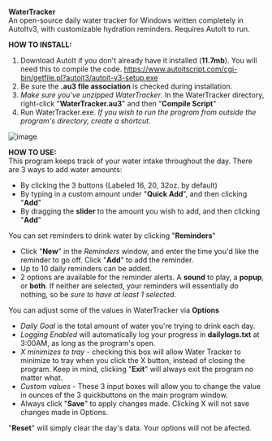 **WaterTracker**  
An open-source daily water tracker  for Windows written completely in AutoItv3, with customizable hydration reminders. Requires AutoIt to run.

**HOW TO INSTALL:**
1. Download AutoIt if you don't already have it installed (**11.7mb**). You will need this to compile the code.
https://www.autoitscript.com/cgi-bin/getfile.pl?autoit3/autoit-v3-setup.exe
2. Be sure the **.au3 file association** is checked during installation.
3. _Make sure you've unzipped WaterTracker_. In the WaterTracker directory, right-click "**WaterTracker.au3**" and then "**Compile Script**"
4. Run WaterTracker.exe. _If you wish to run the program from outside the program's directory, create a shortcut_.

![image](https://user-images.githubusercontent.com/84418728/173700393-a4960b0c-6b5f-4058-b2ec-20e77c75174e.png)

**HOW TO USE:**  
This program keeps track of your water intake throughout the day. There are 3 ways to add water amounts:
- By clicking the 3 buttons (Labeled 16, 20, 32oz. by default)
- By typing in a custom amount under "**Quick Add**", and then clicking "**Add**"
- By dragging the **slider** to the amount you wish to add, and then clicking "**Add**"

You can set reminders to drink water by clicking "**Reminders**"  
- Click "**New**" in the _Reminders_ window, and enter the time you'd like the reminder to go off. Click "**Add**" to add the reminder.
- Up to 10 daily reminders can be added.
- 2 options are available for the reminder alerts. A **sound** to play, a **popup**, or **both**. If neither are selected, your reminders will essentially do nothing, so be _sure to have at least 1 selected_.

You can adjust some of the values in WaterTracker via **Options**  
- _Daily Goal_ is the total amount of water you're trying to drink each day.
- _Logging Enabled_ will automatically log your progress in **dailylogs.txt** at 3:00AM, as long as the program's open.
- _X minimizes to tray_ - checking this box will allow Water Tracker to minimize to tray when you click the X button, instead of closing the program. Keep in mind, clicking "**Exit**" will always exit the program no matter what.
- _Custom values_ - These 3 input boxes will allow you to change the value in ounces of the 3 quickbuttons on the main program window.
- Always click "**Save**" to apply changes made. Clicking X will not save changes made in Options.

"**Reset**" will simply clear the day's data. Your options will not be afected.
